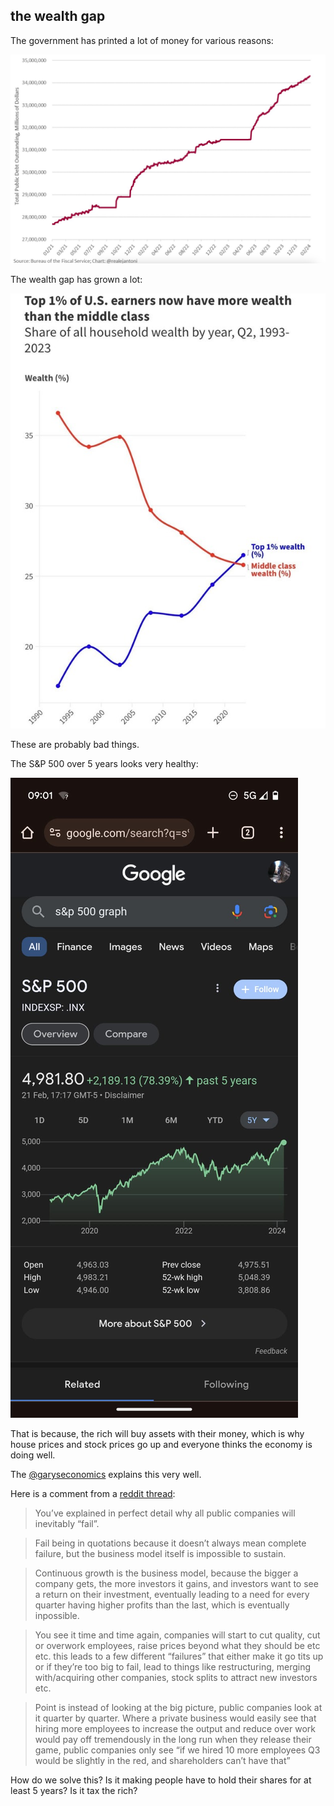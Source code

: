 ## the wealth gap

The government has printed a lot of money for various reasons:

![Public Debt](../img/public-debt.jpeg)

The wealth gap has grown a lot:

![Wealth Gap](../img/wealth-gap.jpeg)

These are probably bad things.

The S&P 500 over 5 years looks very healthy:

![S&P 500](../img/s-and-p-500.jpeg)

That is because, the rich will buy assets with their money, which is why house prices and stock prices go up and everyone thinks the economy is doing well.

The [@garyseconomics](https://www.youtube.com/@garyseconomics) explains this very well.

Here is a comment from a [reddit thread](https://www.reddit.com/r/gaming/comments/18gnp64/comment/kd2fgyc):

> You’ve explained in perfect detail why all public companies will inevitably “fail”.

> Fail being in quotations because it doesn’t always mean complete failure, but the business model itself is impossible to sustain.

> Continuous growth is the business model, because the bigger a company gets, the more investors it gains, and investors want to see a return on their investment, eventually leading to a need for every quarter having higher profits than the last, which is eventually inpossible.

> You see it time and time again, companies will start to cut quality, cut or overwork employees, raise prices beyond what they should be etc etc. this leads to a few different “failures” that either make it go tits up or if they’re too big to fail, lead to things like restructuring, merging with/acquiring other companies, stock splits to attract new investors etc.

> Point is instead of looking at the big picture, public companies look at it quarter by quarter. Where a private business would easily see that hiring more employees to increase the output and reduce over work would pay off tremendously in the long run when they release their game, public companies only see “if we hired 10 more employees Q3 would be slightly in the red, and shareholders can’t have that”

How do we solve this? Is it making people have to hold their shares for at least 5 years? Is it tax the rich?